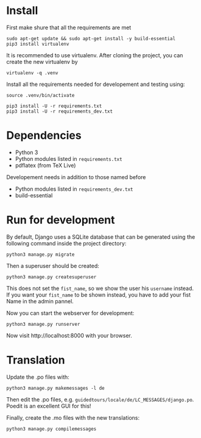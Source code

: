 # Install

First make shure that all the requirements are met
    
    sudo apt-get update && sudo apt-get install -y build-essential
    pip3 install virtualenv

It is recommended to use virtualenv.
After cloning the project, you can create the new virtualenv by

    virtualenv -q .venv

Install all the requirements needed for developement and testing using:

    source .venv/bin/activate

    pip3 install -U -r requirements.txt
    pip3 install -U -r requirements_dev.txt
  
# Dependencies

- Python 3
- Python modules listed in `requirements.txt`
- pdflatex (from TeX Live)

Developement needs in addition to those named before
- Python modules listed in `requirements_dev.txt`
- build-essential

# Run for development

By default, Django uses a SQLite database that can be generated using the following command inside the project
directory:

    python3 manage.py migrate

Then a superuser should be created:

    python3 manage.py createsuperuser

This does not set the `fist_name`, so we show the user his `username` instead. If you want your `fist_name` to be shown instead, you have to add your fist Name in the admin pannel. 

Now you can start the webserver for development:

    python3 manage.py runserver

Now visit http://localhost:8000 with your browser.

# Translation

Update the .po files with:

    python3 manage.py makemessages -l de

Then edit the .po files, e.g. `guidedtours/locale/de/LC_MESSAGES/django.po`. Poedit is an excellent GUI for this!

Finally, create the .mo files with the new translations:

    python3 manage.py compilemessages
